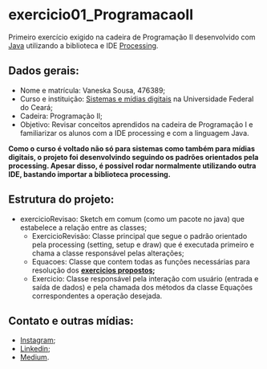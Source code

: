 # exercicio01_ProgramacaoII
Primeiro exercício exigido na cadeira de Programação II desenvolvido com [Java](https://www.java.com/pt_BR/download/) utilizando a biblioteca e IDE [Processing](https://processing.org/). 

## Dados gerais:
* Nome e matrícula: Vaneska Sousa, 476389;
* Curso e instituição: [Sistemas e mídias digitais](https://smd.ufc.br/pt/sobre-o-curso/) na Universidade Federal do Ceará;
* Cadeira: Programação II;
* Objetivo: Revisar conceitos aprendidos na cadeira de Programação I e familiarizar os alunos com a IDE processing e com a linguagem Java.

**Como o curso é voltado não só para sistemas como também para mídias digitais, o projeto foi desenvolvindo seguindo os padrões orientados pela processing. Apesar disso, é possivel rodar normalmente utilizando outra IDE, bastando importar a biblioteca processing.**

## Estrutura do projeto:
* exercicioRevisao: Sketch em comum (como um pacote no java) que estabelece a relação entre as classes;
  * ExercicioRevisão: Classe principal que segue o padrão orientado pela processing (setting, setup e draw) que é executada primeiro e chama a classe responsável pelas alterações;
  * Equacoes: Classe que contem todas as funções necessárias para resolução dos **[exercicios propostos](https://drive.google.com/file/d/1cFUMqNdslqTKcfNgb_5g8KDFCqUUCXhF/view?usp=sharing);**
  * Exercicio: Classe responsável pela interação com usuário (entrada e saída de dados) e pela chamada dos métodos da classe Equações correspondentes a operação desejada. 

## Contato e outras mídias:
* [Instagram](https://www.instagram.com/vaneska.sousa20/);
* [Linkedin](https://www.linkedin.com/in/vaneska-sousa);
* [Medium](https://medium.com/@vaneskakaren15).
